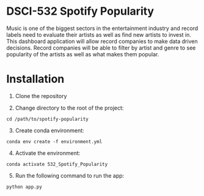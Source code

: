# DSCI-532 Spotify Popularity

Music is one of the biggest sectors in the entertainment industry and record labels need to evaluate their artists as well as find new artists to invest in. This dashboard application will allow record companies to make data driven decisions. Record companies will be able to filter by artist and genre to see popularity of the artists as well as what makes them popular.

# Installation

1. Clone the repository

2. Change directory to the root of the project:
```shell
cd /path/to/spotify-popularity
```

3. Create conda environment:
```shell
conda env create -f environment.yml
```

4. Activate the environment:
```shell
conda activate 532_Spotify_Popularity
```

5. Run the following command to run the app:
```shell
python app.py
```
